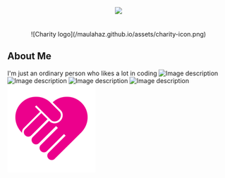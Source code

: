<p align="center">
  <a href="https://maulahaz.github.io/" target="_blank"><img src="https://raw.githubusercontent.com/laravel/art/master/logo-lockup/5%20SVG/2%20CMYK/1%20Full%20Color/laravel-logolockup-cmyk-red.svg" width="400"></a>
  <br><br><br>
  ![Charity logo](/maulahaz.github.io/assets/charity-icon.png)
</p>

## About Me

I'm just an ordinary person who likes a lot in coding
<img src="assets/charity-icon.png" alt="Image description">
![Image description](charity-icon.png)
![Image description](/maulahaz.github.io/assets/charity-icon.png)
![Image description](/maulahaz.github.io/docs/assets/charity-icon.png)
<img src="/docs/assets/charity-icon.png" alt="hi" class="inline"/>
